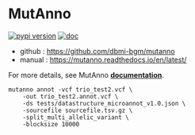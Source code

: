 # MutAnno
[![pypi version](https://img.shields.io/pypi/v/mutanno.svg)](https://pypi.org/project/mutanno/)
[![doc](https://readthedocs.org/projects/mutanno/badge/?version=latest)](https://mutanno.readthedocs.io/en/latest/)
<!-- [![pypi download](https://img.shields.io/pypi/dm/mutanno.svg)](https://pypi.org/project/mutanno/) -->
<!-- [![Build Status](https://travis-ci.org/dbmi-bgm/mutanno.svg?branch=master)](https://travis-ci.org/dbmi-bgm/mutanno) -->


* github : https://github.com/dbmi-bgm/mutanno
* manual : https://mutanno.readthedocs.io/en/latest/

For more details, see MutAnno [**documentation**](http://mutanno.readthedocs.io/en/latest).

```
mutanno annot -vcf trio_test2.vcf \
    -out trio_test2.annot.vcf \
    -ds tests/datastructure_microannot_v1.0.json \
    -sourcefile sourcefile.tsv.gz \
    -split_multi_allelic_variant \
    -blocksize 10000
```


